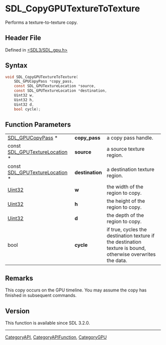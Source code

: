 # SDL_CopyGPUTextureToTexture

Performs a texture-to-texture copy.

## Header File

Defined in [<SDL3/SDL_gpu.h>](https://github.com/libsdl-org/SDL/blob/main/include/SDL3/SDL_gpu.h)

## Syntax

```c
void SDL_CopyGPUTextureToTexture(
    SDL_GPUCopyPass *copy_pass,
    const SDL_GPUTextureLocation *source,
    const SDL_GPUTextureLocation *destination,
    Uint32 w,
    Uint32 h,
    Uint32 d,
    bool cycle);
```

## Function Parameters

|                                                          |                 |                                                                                                             |
| -------------------------------------------------------- | --------------- | ----------------------------------------------------------------------------------------------------------- |
| [SDL_GPUCopyPass](SDL_GPUCopyPass) *                     | **copy_pass**   | a copy pass handle.                                                                                         |
| const [SDL_GPUTextureLocation](SDL_GPUTextureLocation) * | **source**      | a source texture region.                                                                                    |
| const [SDL_GPUTextureLocation](SDL_GPUTextureLocation) * | **destination** | a destination texture region.                                                                               |
| [Uint32](Uint32)                                         | **w**           | the width of the region to copy.                                                                            |
| [Uint32](Uint32)                                         | **h**           | the height of the region to copy.                                                                           |
| [Uint32](Uint32)                                         | **d**           | the depth of the region to copy.                                                                            |
| bool                                                     | **cycle**       | if true, cycles the destination texture if the destination texture is bound, otherwise overwrites the data. |

## Remarks

This copy occurs on the GPU timeline. You may assume the copy has finished
in subsequent commands.

## Version

This function is available since SDL 3.2.0.

----
[CategoryAPI](CategoryAPI), [CategoryAPIFunction](CategoryAPIFunction), [CategoryGPU](CategoryGPU)

